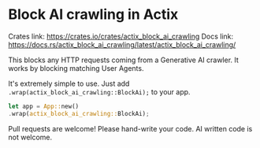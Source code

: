 # Block AI crawling in Actix

Crates link: https://crates.io/crates/actix_block_ai_crawling
Docs link: https://docs.rs/actix_block_ai_crawling/latest/actix_block_ai_crawling/

This blocks any HTTP requests coming from a Generative AI crawler. It works by blocking matching User Agents.

It's extremely simple to use. Just add `.wrap(actix_block_ai_crawling::BlockAi);` to your app.
```rust
let app = App::new()
.wrap(actix_block_ai_crawling::BlockAi);
```

Pull requests are welcome! Please hand-write your code. 
AI written code is not welcome.
